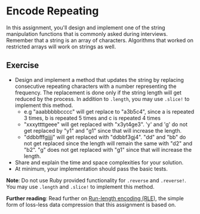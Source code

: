 # Encode Repeating
In this assignment, you'll design and implement one of the string manipulation functions that is commonly asked during interviews.
Remember that a string is an array of characters. Algorithms that worked on restricted arrays will work on strings as well.

## Exercise
* Design and implement a method that updates the string by replacing consecutive repeating characters with a number representing the frequency. The replacement is done only if the string length will get reduced by the process. In addition to `.length`, you may use `.slice!` to implement this method.
   - e.g "aaabbbbbcccc" will get replace to "a3b5c4", since a is repeated 3 times, b is repeated 5 times and c is repeated 4 times
   - "xxxyttttgeee" will get replaced with "x3yt4ge3". 'y' and 'g' do not get replaced by "y1" and "g1" since that will increase the length.
   - "ddbbfffgjjjj" will get replaced with "ddbbf3gj4". "dd" and "bb" do not get replaced since the length will remain the same with "d2" and "b2". "g" does not get replaced with "g1" since that will increase the length.
* Share and explain the time and space complexities for your solution.
* At minimum, your implementation should pass the basic tests.

**Note**: Do not use Ruby provided functionality for `.reverse` and `.reverse!`. You may use `.length` and `.slice!` to implement this method.

**Further reading**: Read further on [Run-length encoding (RLE)](https://en.wikipedia.org/wiki/Run-length_encoding), the simple form of loss-less data compression that this assignment is based on.

